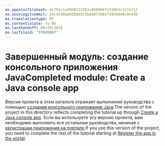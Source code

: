 ```yaml
---
ms.openlocfilehash: dc791c1ad9d6212361c050666f1338b3c11fe717
ms.sourcegitcommit: 24c4290a6d28db5c5bde873d01f49b9de0c8eedb
ms.translationtype: MT
ms.contentlocale: ru-RU
ms.lasthandoff: 09/19/2019
ms.locfileid: "37045867"
---
```

# <a name="completed-module-create-a-java-console-app"></a><span data-ttu-id="ba30c-101">Завершенный модуль: создание консольного приложения Java</span><span class="sxs-lookup"><span data-stu-id="ba30c-101">Completed module: Create a Java console app</span></span>

<span data-ttu-id="ba30c-102">Версия проекта в этом каталоге отражает выполнение руководства с помощью [создания консольного приложения Java](https://docs.microsoft.com/graph/tutorials/java?tutorial-step=1).</span><span class="sxs-lookup"><span data-stu-id="ba30c-102">The version of the project in this directory reflects completing the tutorial up through [Create a Java console app](https://docs.microsoft.com/graph/tutorials/java?tutorial-step=1).</span></span> <span data-ttu-id="ba30c-103">Если вы используете эту версию проекта, вам необходимо выполнить все остальные руководства, начиная с [регистрации приложения на портале](https://docs.microsoft.com/graph/tutorials/java?tutorial-step=2).</span><span class="sxs-lookup"><span data-stu-id="ba30c-103">If you use this version of the project, you need to complete the rest of the tutorial starting at [Register the app in the portal](https://docs.microsoft.com/graph/tutorials/java?tutorial-step=2).</span></span>
